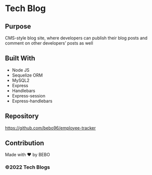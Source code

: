 # Tech Blog

## Purpose
CMS-style blog site, where developers can publish their blog posts and comment on other developers’ posts as well

## Built With 
* Node JS 
* Sequelize ORM
* MySQL2 
* Express
* Handlebars
* Express-session
* Express-handlebars

## Repository
https://github.com/bebo96/employee-tracker

## Contribution
Made with ❤️ by BEBO

### ©️2022 Tech Blogs
